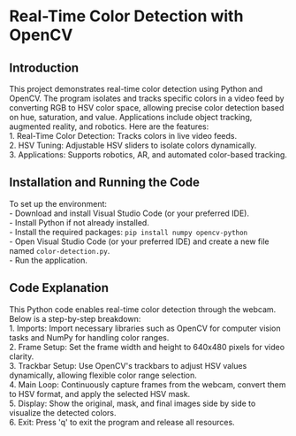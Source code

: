 <!DOCTYPE html>
<html>

<head>
  <h1>Real-Time Color Detection with OpenCV</h1>
</head>

<body>
  <h2>Introduction</h2>
  <p>This project demonstrates real-time color detection using Python and OpenCV. The program isolates and tracks specific colors in a video feed by converting RGB to HSV color space, allowing precise color detection based on hue, saturation, and value. Applications include object tracking, augmented reality, and robotics. Here are the features:<br>
     1. Real-Time Color Detection: Tracks colors in live video feeds.<br>
     2. HSV Tuning: Adjustable HSV sliders to isolate colors dynamically.<br>
     3. Applications: Supports robotics, AR, and automated color-based tracking.<br></p>
  
  <h2>Installation and Running the Code</h2>
  <p>To set up the environment:<br>
     - Download and install Visual Studio Code (or your preferred IDE).<br>
     - Install Python if not already installed.<br>
     - Install the required packages: <code>pip install numpy opencv-python</code><br>
     - Open Visual Studio Code (or your preferred IDE) and create a new file named <code>color-detection.py</code>.<br>
     - Run the application.<br></p>

  <h2>Code Explanation</h2>
  <p>This Python code enables real-time color detection through the webcam. Below is a step-by-step breakdown:<br>
     1. Imports: Import necessary libraries such as OpenCV for computer vision tasks and NumPy for handling color ranges.<br>
     2. Frame Setup: Set the frame width and height to 640x480 pixels for video clarity.<br>
     3. Trackbar Setup: Use OpenCV's trackbars to adjust HSV values dynamically, allowing flexible color range selection.<br>
     4. Main Loop: Continuously capture frames from the webcam, convert them to HSV format, and apply the selected HSV mask.<br>
     5. Display: Show the original, mask, and final images side by side to visualize the detected colors.<br>
     6. Exit: Press 'q' to exit the program and release all resources.<br></p>
  
</body>

</html>
